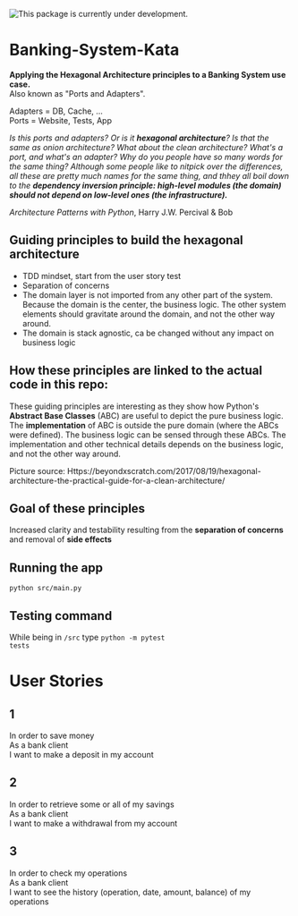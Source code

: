 ![This package is currently under development.](https://img.shields.io/badge/under-development-orange.svg)


# Banking-System-Kata
<b>Applying the Hexagonal Architecture principles to a Banking System use case.</b><br>
Also known as "Ports and Adapters".

Adapters = DB, Cache, ... <br>
Ports = Website, Tests, App

*Is this ports and adapters? Or is it **hexagonal architecture**? Is that the same as onion architecture? What about the clean architecture? What's a port, and what's an adapter? Why do you people have so many words for the same thing?*
*Although some people like to nitpick over the differences, all these are pretty much names for the same thing, and thhey all boil down to the **dependency inversion principle: high-level modules (the domain) should not depend on low-level ones (the infrastructure).***

*Architecture Patterns with Python*, Harry J.W. Percival & Bob

## Guiding principles to build the hexagonal architecture

<ul>
<li> TDD mindset, start from the user story test 
<li> Separation of concerns 
<li> The domain layer is not imported from any other part of the system. Because the domain is the center, the business logic. The other system elements should gravitate around the domain, and not the other way around.
<li> The domain is stack agnostic, ca be changed without any impact on business logic
</ul>

## How these principles are linked to the actual code in this repo: 
These guiding principles are interesting as they show how Python's <b>Abstract Base Classes</b> (ABC) are useful to depict the pure business logic.
The **implementation** of ABC is outside the pure domain (where the ABCs were defined). The business logic can be sensed through these ABCs.
The implementation and other technical details depends on the business logic, and not the other way around.


Picture source: Https://beyondxscratch.com/2017/08/19/hexagonal-architecture-the-practical-guide-for-a-clean-architecture/

## Goal of these principles

Increased clarity and testability resulting from the **separation of concerns** and removal of **side effects**

 ## Running the app
 <code>python src/main.py</code>

 ## Testing command
 While being in <code>/src</code> type <code>python -m pytest tests</code>


# User Stories

## 1

In order to save money <br>
As a bank client <br>
I want to make a deposit in my account


## 2

In order to retrieve some or all of my savings <br>
As a bank client <br>
I want to make a withdrawal from my account

## 3

In order to check my operations <br>
As a bank client <br>
I want to see the history (operation, date, amount, balance) of my operations